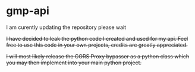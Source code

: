 # gmp-api
I am curently updating the repository please wait

<strike>I have decided to leak the python code I created and used for my api. Feel free to use this code in your own projects, credits are greatly appreciated.

I will most likely release the CORS Proxy bypasser as a python class which you may then implement into your main python project.
